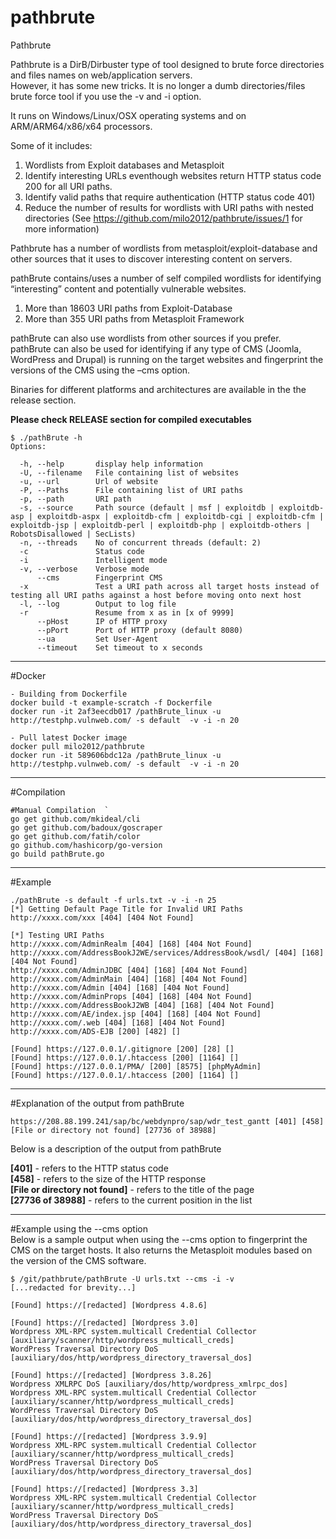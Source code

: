# pathbrute
Pathbrute  
  
Pathbrute is a DirB/Dirbuster type of tool designed to brute force directories and files names on web/application servers.  
However, it has some new tricks. It is no longer a dumb directories/files brute force tool if you use the -v and -i option.  
  
It runs on Windows/Linux/OSX operating systems and on ARM/ARM64/x86/x64 processors.  
    
Some of it includes:    
1) Wordlists from Exploit databases and Metasploit  
2) Identify interesting URLs eventhough websites return HTTP status code 200 for all URI paths.  
3) Identify valid  paths that require authentication (HTTP status code 401)  
4) Reduce the number of results for wordlists with URI paths with nested directories (See https://github.com/milo2012/pathbrute/issues/1 for more information)  
  
Pathbrute has a number of wordlists from metasploit/exploit-database and other sources that it uses to discover interesting content on servers.  
  
pathBrute contains/uses a number of self compiled wordlists for identifying “interesting” content and potentially vulnerable websites.
1) More than 18603 URI paths from Exploit-Database 
2) More than 355 URI paths from Metasploit Framework

pathBrute can also use wordlists from other sources if you prefer.  
pathBrute can also be used for identifying if any type of CMS (Joomla, WordPress and Drupal) is running on the target websites and fingerprint the versions of the CMS using the –cms option.  
  
Binaries for different platforms and architectures are available in the the release section.  
 
**Please check RELEASE section for compiled executables**    
  
```
$ ./pathBrute -h
Options:

  -h, --help       display help information
  -U, --filename   File containing list of websites
  -u, --url        Url of website
  -P, --Paths      File containing list of URI paths
  -p, --path       URI path
  -s, --source     Path source (default | msf | exploitdb | exploitdb-asp | exploitdb-aspx | exploitdb-cfm | exploitdb-cgi | exploitdb-cfm | exploitdb-jsp | exploitdb-perl | exploitdb-php | exploitdb-others | RobotsDisallowed | SecLists)
  -n, --threads    No of concurrent threads (default: 2)
  -c               Status code
  -i               Intelligent mode
  -v, --verbose    Verbose mode
      --cms        Fingerprint CMS
  -x               Test a URI path across all target hosts instead of testing all URI paths against a host before moving onto next host
  -l, --log        Output to log file
  -r               Resume from x as in [x of 9999]
      --pHost      IP of HTTP proxy
      --pPort      Port of HTTP proxy (default 8080)
      --ua         Set User-Agent
      --timeout    Set timeout to x seconds
```
***
 
#Docker
```
- Building from Dockerfile
docker build -t example-scratch -f Dockerfile
docker run -it 2af3eecdb017 /pathBrute_linux -u http://testphp.vulnweb.com/ -s default  -v -i -n 20

- Pull latest Docker image
docker pull milo2012/pathbrute
docker run -it 589606bdc12a /pathBrute_linux -u http://testphp.vulnweb.com/ -s default  -v -i -n 20

```
***
    
#Compilation  
```
#Manual Compilation  `
go get github.com/mkideal/cli
go get github.com/badoux/goscraper
go get github.com/fatih/color
go github.com/hashicorp/go-version
go build pathBrute.go  
```
***
  
#Example 
```
./pathBrute -s default -f urls.txt -v -i -n 25 
[*] Getting Default Page Title for Invalid URI Paths
http://xxxx.com/xxx [404] [404 Not Found]

[*] Testing URI Paths
http://xxxx.com/AdminRealm [404] [168] [404 Not Found]
http://xxxx.com/AddressBookJ2WE/services/AddressBook/wsdl/ [404] [168] [404 Not Found]
http://xxxx.com/AdminJDBC [404] [168] [404 Not Found]
http://xxxx.com/AdminMain [404] [168] [404 Not Found]
http://xxxx.com/Admin [404] [168] [404 Not Found]
http://xxxx.com/AdminProps [404] [168] [404 Not Found]
http://xxxx.com/AddressBookJ2WB [404] [168] [404 Not Found]
http://xxxx.com/AE/index.jsp [404] [168] [404 Not Found]
http://xxxx.com/.web [404] [168] [404 Not Found]
http://xxxx.com/ADS-EJB [200] [482] []

[Found] https://127.0.0.1/.gitignore [200] [28] []
[Found] https://127.0.0.1/.htaccess [200] [1164] []
[Found] https://127.0.0.1/PMA/ [200] [8575] [phpMyAdmin]
[Found] https://127.0.0.1/.htaccess [200] [1164] []
```
***
  
#Explanation of the output from pathBrute  
```
https://208.88.199.241/sap/bc/webdynpro/sap/wdr_test_gantt [401] [458] [File or directory not found] [27736 of 38988]
```
Below is a description of the output from pathBrute  
  
**[401]** - refers to the HTTP status code  
**[458]** - refers to the size of the HTTP response  
**[File or directory not found]** - refers to the title of the page  
**[27736 of 38988]** - refers to the current position in the list   
         
***
    
#Example using the --cms option  
Below is a sample output when using the --cms option to fingerprint the CMS on the target hosts.  It also returns the Metasploit modules based on the version of the CMS software.  
 
```
$ /git/pathbrute/pathBrute -U urls.txt --cms -i -v
[...redacted for brevity...]

[Found] https://[redacted] [Wordpress 4.8.6]

[Found] https://[redacted] [Wordpress 3.0]
Wordpress XML-RPC system.multicall Credential Collector [auxiliary/scanner/http/wordpress_multicall_creds]
WordPress Traversal Directory DoS [auxiliary/dos/http/wordpress_directory_traversal_dos]

[Found] https://[redacted] [Wordpress 3.8.26]
Wordpress XMLRPC DoS [auxiliary/dos/http/wordpress_xmlrpc_dos]
Wordpress XML-RPC system.multicall Credential Collector [auxiliary/scanner/http/wordpress_multicall_creds]
WordPress Traversal Directory DoS [auxiliary/dos/http/wordpress_directory_traversal_dos]

[Found] https://[redacted] [Wordpress 3.9.9]
Wordpress XML-RPC system.multicall Credential Collector [auxiliary/scanner/http/wordpress_multicall_creds]
WordPress Traversal Directory DoS [auxiliary/dos/http/wordpress_directory_traversal_dos]

[Found] https://[redacted] [Wordpress 3.3]
Wordpress XML-RPC system.multicall Credential Collector [auxiliary/scanner/http/wordpress_multicall_creds]
WordPress Traversal Directory DoS [auxiliary/dos/http/wordpress_directory_traversal_dos]
```


